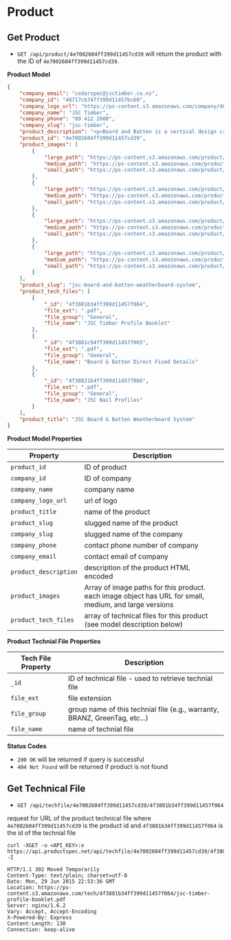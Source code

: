 Product
==========

Get Product
----------------------

 - `GET /api/product/4e7002604ff399d11457cd39` will return the product with the ID of `4e7002604ff399d11457cd39`.
 
**Product Model**
```json
{
    "company_email": "cedarspec@jsctimber.co.nz",
    "company_id": "48717cb74ff399d11457bc60",
    "company_logo_url": "https://ps-content.s3.amazonaws.com/company/48717cb74ff399d11457bc60/logo/jsc-timber-logo.jpg",
    "company_name": "JSC Timber",
    "company_phone": "09 412 2800",
    "company_slug": "jsc-timber",
    "product_description": "<p>Board and Batten is a vertical design created using wide clear cedar boards spaced apart with narrow battens covering the joints, as per NZS E2/AS1 PROFILES to NZS 3617/BRANZ BULLETIN 411. There are no set limitations on widths and various combinations are used to create different looks with the most common being 6x1 and 8x1 Boards covered with 3x1 Battens. This can also be reversed with boards installed over Battens to create a deep negative channel effect.</p>",
    "product_id": "4e7002604ff399d11457cd39",
    "product_images": [
        {
            "large_path": "https://ps-content.s3.amazonaws.com/product/4e7002604ff399d11457cd39/images/4e7002a14ff39ad1cc0562a2/00335web-lg.jpg",
            "medium_path": "https://ps-content.s3.amazonaws.com/product/4e7002604ff399d11457cd39/images/4e7002a14ff39ad1cc0562a2/00335web-md.jpg",
            "small_path": "https://ps-content.s3.amazonaws.com/product/4e7002604ff399d11457cd39/images/4e7002a14ff39ad1cc0562a2/00335web-sm.jpg"
        },
        {
            "large_path": "https://ps-content.s3.amazonaws.com/product/4e7002604ff399d11457cd39/images/4e7002d74ff39ad1cc0562a3/goh-house-crown-range-053-w-lg.jpg",
            "medium_path": "https://ps-content.s3.amazonaws.com/product/4e7002604ff399d11457cd39/images/4e7002d74ff39ad1cc0562a3/goh-house-crown-range-053-w-md.jpg",
            "small_path": "https://ps-content.s3.amazonaws.com/product/4e7002604ff399d11457cd39/images/4e7002d74ff39ad1cc0562a3/goh-house-crown-range-053-w-sm.jpg"
        },
        {
            "large_path": "https://ps-content.s3.amazonaws.com/product/4e7002604ff399d11457cd39/images/4e7002f44ff39ad1cc0562a4/goh-house-crown-range-003-w-lg.jpg",
            "medium_path": "https://ps-content.s3.amazonaws.com/product/4e7002604ff399d11457cd39/images/4e7002f44ff39ad1cc0562a4/goh-house-crown-range-003-w-md.jpg",
            "small_path": "https://ps-content.s3.amazonaws.com/product/4e7002604ff399d11457cd39/images/4e7002f44ff39ad1cc0562a4/goh-house-crown-range-003-w-sm.jpg"
        },
        {
            "large_path": "https://ps-content.s3.amazonaws.com/product/4e7002604ff399d11457cd39/images/4e70030f4ff39ad1cc0562a5/goh-house-crown-range-006-lg.jpg",
            "medium_path": "https://ps-content.s3.amazonaws.com/product/4e7002604ff399d11457cd39/images/4e70030f4ff39ad1cc0562a5/goh-house-crown-range-006-md.jpg",
            "small_path": "https://ps-content.s3.amazonaws.com/product/4e7002604ff399d11457cd39/images/4e70030f4ff39ad1cc0562a5/goh-house-crown-range-006-sm.jpg"
        }
    ],
    "product_slug": "jsc-board-and-batten-weatherboard-system",
    "product_tech_files": [
        {
            "_id": "4f3881b34ff399d11457f064",
            "file_ext": ".pdf",
            "file_group": "General",
            "file_name": "JSC Timber Profile Booklet"
        },
        {
            "_id": "4f3881c94ff399d11457f065",
            "file_ext": ".pdf",
            "file_group": "General",
            "file_name": "Board & Batten Direct Fixed Details"
        },
        {
            "_id": "4f38821b4ff399d11457f066",
            "file_ext": ".pdf",
            "file_group": "General",
            "file_name": "JSC Nail Profiles"
        }
    ],
    "product_title": "JSC Board & Batten Weatherboard System"
}
```

**Product Model Properties**

| Property | Description |
| -------- | ------------ |
| `product_id` | ID of product|
| `company_id` | ID of company|
| `company_name` | company name|
| `company_logo_url` | url of logo|
| `product_title` | name of the product|
| `product_slug` | slugged name of the product|
| `company_slug` | slugged name of the company|
| `company_phone` | contact phone number of company|
| `company_email` | contact email of company|
| `product_description` | description of the product HTML encoded|
| `product_images` | Array of image paths for this product.  each image object has URL for small, medium, and large versions|
| `product_tech_files` | array of technical files for this product (see model description below)|

**Product Technial File Properties**

| Tech File Property | Description |
| -------- | ------------ |
| `_id` | ID of technical file - used to retrieve technial file|
| `file_ext` | file extension|
| `file_group` | group name of this technial file (e.g., warranty, BRANZ, GreenTag, etc...)|
| `file_name` | name of technial file|



**Status Codes**
- `200 OK` will be returned if query is successful
- `404 Not Found` will be returned if product is not found




Get Technical File
------------------

- `GET /api/techfile/4e7002604ff399d11457cd39/4f3881b34ff399d11457f064` 

request for URL of the product technical file where `4e7002604ff399d11457cd39` is the product id and `4f3881b34ff399d11457f064` is the id of the technial file


```shell
curl -XGET -u <API_KEY>:x https://api.productspec.net/api/techfile/4e7002604ff399d11457cd39/4f3881b34ff399d11457f064 -I

HTTP/1.1 302 Moved Temporarily
Content-Type: text/plain; charset=utf-8
Date: Mon, 29 Jun 2015 22:53:36 GMT
Location: https://ps-content.s3.amazonaws.com/tech/4f3881b34ff399d11457f064/jsc-timber-profile-booklet.pdf
Server: nginx/1.6.2
Vary: Accept, Accept-Encoding
X-Powered-By: Express
Content-Length: 130
Connection: keep-alive
```


